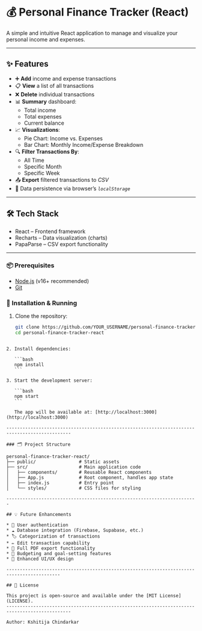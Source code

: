 # 💰 Personal Finance Tracker (React)

A simple and intuitive React application to manage and visualize your personal income and expenses.

----------------------------------------------------------------------------------------------------------

## ✨ Features

- ➕ **Add** income and expense transactions  
- 📋 **View** a list of all transactions  
- ❌ **Delete** individual transactions  
- 📊 **Summary** dashboard:
  - Total income
  - Total expenses
  - Current balance
- 📈 **Visualizations**:
  - Pie Chart: Income vs. Expenses
  - Bar Chart: Monthly Income/Expense Breakdown
- 🔍 **Filter Transactions By**:
  - All Time
  - Specific Month
  - Specific Week
- 📤 **Export** filtered transactions to *CSV*
- 💾 Data persistence via browser’s *`localStorage`*

-----------------------------------------------------------------------

## 🛠️ Tech Stack

- React – Frontend framework
- Recharts – Data visualization (charts)
- PapaParse – CSV export functionality

---------------------------------------------------------------------------------

### 📦 Prerequisites

- [Node.js](https://nodejs.org/) (v16+ recommended)
- [Git](https://git-scm.com/)


### 🔧 Installation & Running

1. Clone the repository:
   ```bash
   git clone https://github.com/YOUR_USERNAME/personal-finance-tracker-react.git
   cd personal-finance-tracker-react
````

2. Install dependencies:

   ```bash
   npm install
   ```

3. Start the development server:

   ```bash
   npm start
   ```

   The app will be available at: [http://localhost:3000](http://localhost:3000)

----------------------------------------------------------------------------------------------

### 🗂️ Project Structure

personal-finance-tracker-react/
├── public/                # Static assets
├── src/                   # Main application code
│   ├── components/        # Reusable React components
│   ├── App.js             # Root component, handles app state
│   ├── index.js           # Entry point
│   └── styles/            # CSS files for styling

-----------------------------------------------------------------------

## 💡 Future Enhancements

* 🔐 User authentication
* ☁️ Database integration (Firebase, Supabase, etc.)
* 🏷️ Categorization of transactions
* ✏️ Edit transaction capability
* 📄 Full PDF export functionality
* 💸 Budgeting and goal-setting features
* 🎨 Enhanced UI/UX design

------------------------------------------------------------------------------------------

## 📄 License

This project is open-source and available under the [MIT License](LICENSE).
----------------------------------------------------------------------------------------------

Author: Kshitija Chindarkar
